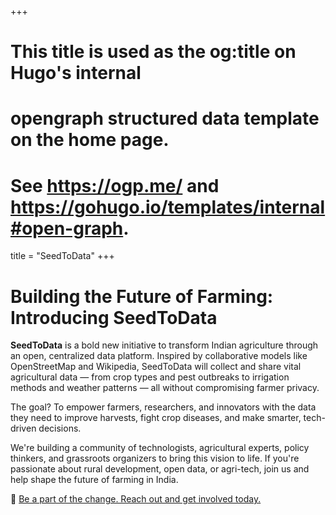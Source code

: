 +++
# This title is used as the og:title on Hugo's internal
# opengraph structured data template on the home page.
# See https://ogp.me/ and https://gohugo.io/templates/internal#open-graph.
title = "SeedToData"
+++
# Building the Future of Farming: Introducing SeedToData

**SeedToData** is a bold new initiative to transform Indian agriculture through an open, centralized data platform. Inspired by collaborative models like OpenStreetMap and Wikipedia, SeedToData will collect and share vital agricultural data — from crop types and pest outbreaks to irrigation methods and weather patterns — all without compromising farmer privacy.

The goal? To empower farmers, researchers, and innovators with the data they need to improve harvests, fight crop diseases, and make smarter, tech-driven decisions.

We're building a community of technologists, agricultural experts, policy thinkers, and grassroots organizers to bring this vision to life. If you're passionate about rural development, open data, or agri-tech, join us and help shape the future of farming in India.

🔗 [Be a part of the change. Reach out and get involved today.](./blog/SeedToData.md)